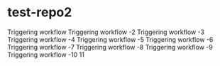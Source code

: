 # test-repo2

Triggering workflow
Triggering workflow -2 
Triggering workflow -3
Triggering workflow -4
Triggering workflow -5
Triggering workflow -6
Triggering workflow -7
Triggering workflow -8
Triggering workflow -9
Triggering workflow -10 11

